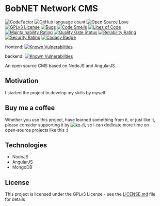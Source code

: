 # BobNET Network CMS 
[![CodeFactor](https://www.codefactor.io/repository/github/bobnetnetwork/cms/badge)](https://www.codefactor.io/repository/github/bobnetnetwork/cms) ![GitHub language count](https://img.shields.io/github/languages/count/bobnetnetwork/cms)  [![Open Source Love](https://badges.frapsoft.com/os/v1/open-source.svg?v=103)](https://github.com/ellerbrock/open-source-badges/) [![GPLv3 License](https://img.shields.io/badge/License-GPL%20v3-yellow.svg)](https://opensource.org/licenses/) [![Bugs](https://sonarcloud.io/api/project_badges/measure?project=bobnetnetwork_cms&metric=bugs)](https://sonarcloud.io/dashboard?id=bobnetnetwork_cms) [![Code Smells](https://sonarcloud.io/api/project_badges/measure?project=bobnetnetwork_cms&metric=code_smells)](https://sonarcloud.io/dashboard?id=bobnetnetwork_cms) [![Lines of Code](https://sonarcloud.io/api/project_badges/measure?project=bobnetnetwork_cms&metric=ncloc)](https://sonarcloud.io/dashboard?id=bobnetnetwork_cms) [![Maintainability Rating](https://sonarcloud.io/api/project_badges/measure?project=bobnetnetwork_cms&metric=sqale_rating)](https://sonarcloud.io/dashboard?id=bobnetnetwork_cms) [![Quality Gate Status](https://sonarcloud.io/api/project_badges/measure?project=bobnetnetwork_cms&metric=alert_status)](https://sonarcloud.io/dashboard?id=bobnetnetwork_cms) [![Reliability Rating](https://sonarcloud.io/api/project_badges/measure?project=bobnetnetwork_cms&metric=reliability_rating)](https://sonarcloud.io/dashboard?id=bobnetnetwork_cms) [![Security Rating](https://sonarcloud.io/api/project_badges/measure?project=bobnetnetwork_cms&metric=security_rating)](https://sonarcloud.io/dashboard?id=bobnetnetwork_cms) [![Codacy Badge](https://app.codacy.com/project/badge/Grade/1a48c0cd143546c9a2e04cafbe1f089a)](https://www.codacy.com/gh/bobnetnetwork/cms?utm_source=github.com&amp;utm_medium=referral&amp;utm_content=bobnetnetwork/cms&amp;utm_campaign=Badge_Grade)

frontend:  [![Known Vulnerabilities](https://snyk.io/test/github/bobnetnetwork/cms/badge.svg?targetFile=frontend/src/package.json)](https://snyk.io/test/github/bobnetnetwork/cms?targetFile=frontend/src/package.json)

backend: [![Known Vulnerabilities](https://snyk.io/test/github/bobnetnetwork/cms/badge.svg?targetFile=backend/src/package.json)](https://snyk.io/test/github/bobnetnetwork/cms?targetFile=backend/src/package.json)

An open source CMS based on NodeJS and AngularJS. 

## Motivation

I started the project to develop my skills by myself.

## Buy me a coffee

Whether you use this project, have learned something from it, or just like it, please consider supporting it by [![ko-fi](https://www.ko-fi.com/img/githubbutton_sm.svg)](https://ko-fi.com/C0C51L9LE), so I can dedicate more time on open-source projects like this :)

## Technologies
* NodeJS
* AngularJS
* MongoDB

## License
This project is licensed under the GPLv3 License - see the [LICENSE.md](LICENSE.md) file for details

